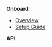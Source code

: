 [comment]: <> (Sidebar Config file)
[comment]: <> (Createdby: Jimmy Lan)
[comment]: <> (Creation Date: 2021-03-12)

**Onboard**

- [Overview](/README.md)
- [Setup Guide](/onboard/setup.md)

**API**
